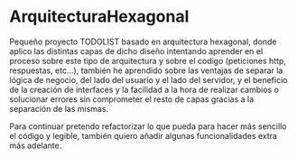 # ArquitecturaHexagonal
Pequeño proyecto TODOLIST basado en arquitectura hexagonal, donde aplico las distintas capas de dicho diseño
intentando aprender en el proceso sobre este tipo de arquitectura y sobre el codigo (peticiones http, respuestas, etc...), 
también he aprendido sobre las ventajas de separar la lógica de negocio, del lado del usuario y el lado del servidor, y el beneficio de la creación de interfaces y
la facilidad a la hora de realizar cambios o solucionar errores sin comprometer el resto de capas gracias a la separación de las mismas.

Para continuar pretendo refactorizar lo que pueda para hacer más sencillo el código y legible, también quiero añadir algunas funcionalidades extra más adelante.
